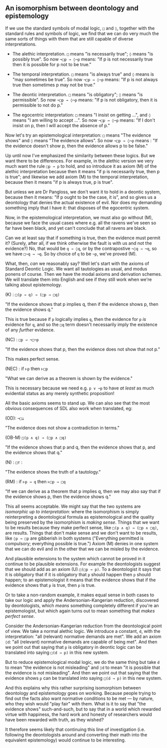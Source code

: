 ## An isomorphism between deontology and epistemology

If we use the standard symbols of modal logic, `□` and `◊`, together with the standard rules and symbols of logic, we find that we can do very much the same sorts of things with them that are still capable of diverse interpretations.

* The alethic interpretation. `□` means "is necessarily true"; `◊` means "is possibly true". So now `¬□p → ◊¬p` means: "If p is not necessarily true then it is possible for p not to be true."

* The temporal interpretation. `□` means "is always true" and `◊` means is "may sometimes be true". So now `¬□p → ◊¬p` means: "If p is not always true then sometimes p may not be true."

* The deontic interpretation. `□` means "is obligatory"; `◊` means "is permissible". So now `¬□p → ◊¬p` means: "If p is not obligatory, then it is permissible to not do p."

* The egocentric interpretation: `□` means "I insist on getting ...", and `◊` means "I am willing to accept ...". So now `¬□p → ◊¬p` means: "If I don't insist on p, then I will accept the absence of p."

Now let's try an epistemological interpretation: `□` means "The evidence shows" and `◊` means "The evidence allows". So now `¬□p → ◊¬p` means : "If the evidence doesn't show p, then the evidence allows p to be false."

Up until now I've emphasized the similarity between these logics. But we want there to be differences. For example, in the alethic version we very much want the rule `□p → p` to hold, and so introduce it as axiom (M) of the alethic interpretation because then it means "if p is necessarily true, then p is true"; and likewise we add axiom (M) to the temporal interpretation, because then it means "if p is always true, p is true".

But unless we are Dr Pangloss, we don't want it to hold in a deontic system, because then it means: "If p ought to be the case, it is", and so gives us a deontology that denies the actual existence of evil. Nor does my demanding something imply that I have it: that disposes of the egocentric system.

Now, in the epistemological interpretation, we must also go without (M), because we face the usual cases where e.g. all the ravens we've seen so far have been black, and yet can't conclude that all ravens are black.

Can we at least say that if something is true, then the evidence must permit it? (Surely, after all, if we think otherwise the fault is with us and not the evidence?) No, that would be `q → ◊q`, or by the contrapostive `¬◊q → ¬q`, so we have `□¬q → ¬q`. So by choice of `q` to be `¬p`, we've proved (M).

What, then, *can* we reasonably say? Well let's start with the axioms of Standard Deontic Logic. We want all tautologies as usual, and modus ponens of course. Then we have the modal axioms and derivation schemes. We will translate them into English and see if they still work when we're talking about epistemology.

(K) : `□(p → q) → (□p → □q)`

"If the evidence shows that p implies q, then if the evidence shows p, then the evidence shows q."

This is true because if `p` logically implies `q`, then the evidence for `p` *is* evidence for `q`, and so the `□q` term doesn't necessarily imply the existence of any *further* evidence.

(NC) : `□p → ¬□¬p`

"If the evidence shows that p, then the evidence does not show that not p."

This makes perfect sense.

(NEC) : if `⊢p` then `⊢□p` 

"What we can derive as a theorem is shown by the evidence."

This is necessary because we need e.g. `p ∨ ¬p` to have *at least* as much evidential status as any merely synthetic proposition!

All the basic axioms seems to stand up. We can also see that the most obvious consequences of SDL also work when translated, eg:

(OD): `¬□⊥` 

"The evidence does not show a contradiction in terms."

(OB-M) `□(p ∧ q) → (□p ∧ □q)`

"If the evidence shows that p and q, then the evidence shows that p, and the evidence shows that q."

(N) : `□⊤` :

"The evidence shows the truth of a tautology."

(RM) : if `⊢p → q` then `⊢□p → □q`

"If we can derive as a theorem that p implies q, then we may also say that if the evidence shows p, then the evidence shows q."

This all seems acceptable. We might say that the two systems are *isomorphic up to interpretation*: where the isomorphism is simply reinterpreting a deontological formula as epistemological and the quality being preserved by the isomorphism is *making sense*. Things that we want to be results because they make perfect sense, like `□(p ∧ q) → (□p ∧ □q)`, are results. Things that don't make sense and we don't want to be results, like `◊p → □p` are gibberish in both systems ("Everything permitted is compulsory; everything possible is true.") Axiom (M) denies in one system that we can do evil and in the other that we can be misled by the evidence.

And plausible extensions to the system which cannot be proved in it continue to be plausible extensions. For example the deontologists suggest that we should add as an axiom (U) `□(□p → p)`. To a deontologist it says that it is obligatory that if it is obligatory that `p` should happen then `p` should happen; to an epistemologist it means that the evidence shows that if the evidence shows that `p` is true, then `p` is true.

Or to take a non-random example, it makes equal sense in both cases to take our logic and apply the Andersonian-Kangerian reduction, discovered by deontologists, which *means* something completely different if you're an epistemologist, but which again turns out to mean something that *makes perfect sense*.

Consider the Andersonian-Kangerian reduction from the deontological point of view. We take a normal alethic logic. We introduce a constant, `d`, with the interpretation: "all (relevant) normative demands are met". We add an axiom `◊d`: "all (relevant) normative demands are capable of being met". And then we point out that saying that `p` is obligatory in deontic logic can be translated into saying `□(d → p)` in this new system.

But to reduce epistemological modal logic, we do the same thing but take `d` to mean "the evidence is not misleading" and `◊d` to mean "it is possible that the evidence is not misleading". And then we point out that saying that the evidence shows `p` can be translated into saying `□(d → p)` in this new system.

And this explains why this rather surprising isomorphism between deontology and epistemology goes on working. Because people trying to find out the facts also want normative conditions to be met — by nature, who they wish would "play fair" with them. What is it to say that "the evidence shows" such-and-such, but to say that in a world which rewarded virtue with happiness, the hard work and honesty of researchers would have been rewarded with truth, as they wished?

It therefore seems likely that continuing this line of investigation (i.e. following the deontologists around and converting their math into the equivalent epistemology) would continue to be interesting.
